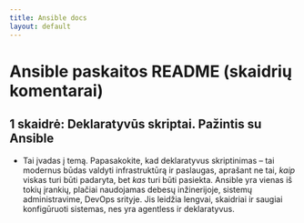 ```yaml
---
title: Ansible docs
layout: default
---
```

# Ansible paskaitos README (skaidrių komentarai)

## 1 skaidrė: Deklaratyvūs skriptai. Pažintis su Ansible
- Tai įvadas į temą. Papasakokite, kad deklaratyvus skriptinimas – tai modernus būdas valdyti infrastruktūrą ir paslaugas, aprašant ne tai, *kaip* viskas turi būti padaryta, bet *kas* turi būti pasiekta. Ansible yra vienas iš tokių įrankių, plačiai naudojamas debesų inžinerijoje, sistemų administravime, DevOps srityje. Jis leidžia lengvai, skaidriai ir saugiai konfigūruoti sistemas, nes yra agentless ir deklaratyvus.

